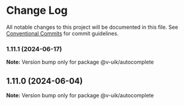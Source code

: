 # Change Log

All notable changes to this project will be documented in this file.
See [Conventional Commits](https://conventionalcommits.org) for commit guidelines.

### 1.11.1 (2024-06-17)

**Note:** Version bump only for package @v-uik/autocomplete





## 1.11.0 (2024-06-04)

**Note:** Version bump only for package @v-uik/autocomplete

